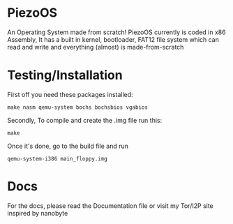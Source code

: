 # PiezoOS
An Operating System made from scratch!
PiezoOS currently is coded in x86 Assembly, It has a built in kernel, bootloader, FAT12 file system which can read and write and everything (almost) is made-from-scratch
# Testing/Installation
First off you need these packages installed:
```
make nasm qemu-system bochs bochsbios vgabios
```
Secondly, To compile and create the .img file run this:
```
make
```
Once it's done, go to the build file and run
```
qemu-system-i386 main_floppy.img
```
# Docs
For the docs, please read the Documentation file or visit my Tor/I2P site
inspired by nanobyte

